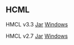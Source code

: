 ## HCML

HMCL v3.3
[Jar](https://miangou.lanzoux.com/b0ee9ne5a "Jar")
[Windows](https://miangou.lanzoux.com/b0ee9ne9e "Windows")

HMCL v2.7
[Jar](https://miangou.lanzoux.com/b0ee9nemh "Jar")
[Windows](https://miangou.lanzoux.com/b0ee9neoj "Windows")